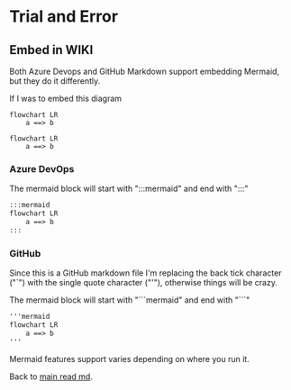 # Trial and Error

## Embed in WIKI

Both Azure Devops and GitHub Markdown support embedding Mermaid, but they do it differently.

If I was to embed this diagram

``` text
flowchart LR
    a ==> b
```

```mermaid
flowchart LR
    a ==> b
```
### Azure DevOps
The mermaid block will start with ":::mermaid" and end with ":::"
```markdown
:::mermaid
flowchart LR
    a ==> b
:::
```
### GitHub
Since this is a GitHub markdown file I'm replacing the back tick character ("`") with the single quote character ("'"), otherwise things will be crazy.

The mermaid block will start with "\`\`\`mermaid" and end with "\`\`\`"
```markdown
'''mermaid
flowchart LR
    a ==> b
'''
```

Mermaid features support varies depending on where you run it.

Back to [main read md](readme.md).

